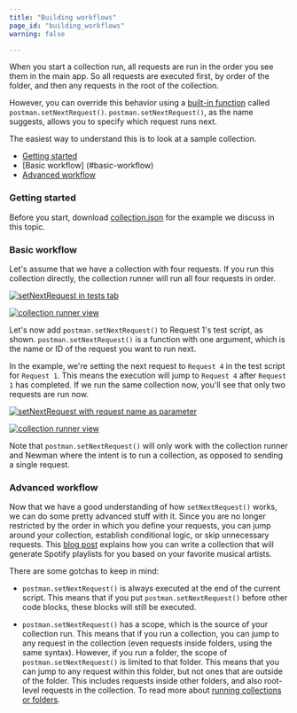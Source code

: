 ```yaml
---
title: "Building workflows"
page_id: "building_workflows"
warning: false

---
```


When you start a collection run, all requests are run in the order you see them in the main app. So all requests are executed first, by order of the folder, and then any requests in the root of the collection. 

However, you can override this behavior using a [built-in function](/docs/v6/postman/scripts/branching_and_looping) called `postman.setNextRequest()`. `postman.setNextRequest()`, as the name suggests, allows you to specify which request runs next. 

The easiest way to understand this is to look at a sample collection.

* [Getting started](#getting-started)
* [Basic workflow] (#basic-workflow)
* [Advanced workflow](#advanced-workflow)


### Getting started

Before you start, download  [collection.json](https://s3.amazonaws.com/postman-static-getpostman-com/postman-docs/58793802.json) for the example we discuss in this topic.

### Basic workflow

Let's assume that we have a collection with four requests. If you run this collection directly, the collection runner will run all four requests in order.

[![setNextRequest in tests tab](https://s3.amazonaws.com/postman-static-getpostman-com/postman-docs/setNextRequest.png)](https://s3.amazonaws.com/postman-static-getpostman-com/postman-docs/setNextRequest.png)

[![collection runner view](https://s3.amazonaws.com/postman-static-getpostman-com/postman-docs/58793861.png)](https://s3.amazonaws.com/postman-static-getpostman-com/postman-docs/58793861.png)

Let's now add `postman.setNextRequest()` to Request 1's test script, as shown. `postman.setNextRequest()` is a function with one argument, which is the name or ID of the request you want to run next. 

In the example, we're setting the next request to `Request 4` in the test script for `Request 1`. This means the execution will jump to `Request 4` after `Request 1` has completed. If we run the same collection now, you'll see that only two requests are run now.

[![setNextRequest with request name as parameter](https://s3.amazonaws.com/postman-static-getpostman-com/postman-docs/WS-building-workflows1.png)](https://s3.amazonaws.com/postman-static-getpostman-com/postman-docs/WS-building-workflows1.png)

[![collection runner view](https://s3.amazonaws.com/postman-static-getpostman-com/postman-docs/58793875.png)](https://s3.amazonaws.com/postman-static-getpostman-com/postman-docs/58793875.png)

Note that `postman.setNextRequest()` will only work with the collection runner and Newman where the intent is to run a collection, as opposed to sending a single request.

### Advanced workflow

Now that we have a good understanding of how `setNextRequest()` works, we can do some pretty advanced stuff with it. Since you are no longer restricted by the order in which you define your requests, you can jump around your collection, establish conditional logic, or skip unnecessary requests. This [blog post](http://blog.getpostman.com/2016/11/09/generate-spotify-playlists-using-a-postman-collection/) explains how you can write a collection that will generate Spotify playlists for you based on your favorite musical artists.

There are some gotchas to keep in mind:

   *   `postman.setNextRequest()` is always executed at the end of the current script. This means that if you put `postman.setNextRequest()` before other code blocks, these blocks will still be executed.
   
   *   `postman.setNextRequest()` has a scope, which is the source of your collection run. This means that if you run a collection, you can jump to any request in the collection (even requests inside folders, using the same syntax). However, if you run a folder, the scope of `postman.setNextRequest()` is limited to that folder. This means that you can jump to any request within this folder, but not ones that are outside of the folder. This includes requests inside other folders, and also root-level requests in the collection. To read more about [running collections or folders](/docs/v6/postman/collection_runs/starting_a_collection_run).

